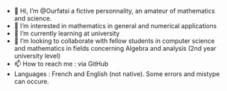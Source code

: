 - 👋 Hi, I’m @Ourfatsi a fictive personnality, an amateur of mathematics and science.
- 👀 I’m interested in mathematics in general and numerical applications
- 🌱 I’m currently learning at university
- 💞️ I’m looking to collaborate with fellow students in computer science and mathematics in fields concerning Algebra and analysis (2nd year university level)
- 📫 How to reach me : via GitHub
- Languages : French and English (not native). Some errors and mistype can occure.

<!---
Ourfatsi/Ourfatsi is a ✨ special ✨ repository because its `README.md` (this file) appears on your GitHub profile.
You can click the Preview link to take a look at your changes.
--->
